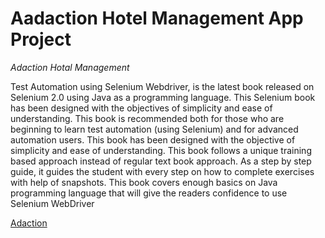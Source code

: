 # Aadaction Hotel Management App Project

*Adaction Hotal Management*

Test Automation using Selenium Webdriver, is the latest book released on Selenium 2.0 using Java as a programming language. This Selenium book has been designed with the objectives of simplicity and ease of understanding.
This book is recommended both for those who are beginning to learn test automation (using Selenium) and for advanced automation users.
This book has been designed with the objective of simplicity and ease of understanding.
This book follows a unique training based approach instead of regular text book approach.
As a step by step guide, it guides the student with every step on how to complete exercises with help of snapshots.
This book covers enough basics on Java programming language that will give the readers confidence to use Selenium WebDriver



[Adaction](https://adaction.com)